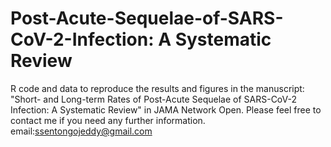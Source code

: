 # Post-Acute-Sequelae-of-SARS-CoV-2-Infection: A Systematic Review
R code and data to reproduce the results and figures in the manuscript: "Short- and Long-term Rates of Post-Acute Sequelae of SARS-CoV-2 Infection: A Systematic Review" in JAMA Network Open. Please feel free to contact me if you need any further information. email:ssentongojeddy@gmail.com
